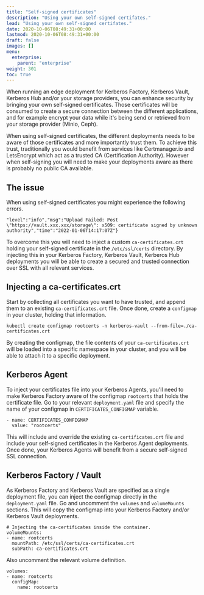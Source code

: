 ```yaml
---
title: "Self-signed certificates"
description: "Using your own self-signed certifates."
lead: "Using your own self-signed certifates."
date: 2020-10-06T08:49:31+00:00
lastmod: 2020-10-06T08:49:31+00:00
draft: false
images: []
menu:
  enterprise:
    parent: "enterprise"
weight: 301
toc: true
---
```


When running an edge deployment for Kerberos Factory, Kerberos Vault, Kerberos Hub and/or your storage providers, you can enhance security by bringing your own self-signed certificates. Those certificates will be consumed to create a secure connection between the different applications, and for example encrypt your data while it's being send or retrieved from your storage provider (Minio, Ceph).

When using self-signed certificates, the different deployments needs to be aware of those certificates and more importantly trust them. To achieve this trust, traditionally you would benefit from services like Certmanager.io and LetsEncrypt which act as a trusted CA (Certification Authority). However when self-signing you will need to make your deployments aware as there is probably no public CA available.

## The issue

When using self-signed certificates you might experience the following errors.

    "level":"info","msg":"Upload Failed: Post 
    \"https://vault.xxx.xxx/storage\": x509: certificate signed by unknown 
    authority","time":"2022-01-06T14:17:07Z"}

To overcome this you will need to inject a custom `ca-certificates.crt` holding your self-signed certificate in the `/etc/ssl/certs` directory. By injecting this in your Kerberos Factory, Kerberos Vault, Kerberos Hub deployments you will be able to create a secured and trusted connection over SSL with all relevant services.

## Injecting a ca-certificates.crt

Start by collecting all certificates you want to have trusted, and append them to an existing `ca-certificates.crt` file. Once done, create a `configmap` in your cluster, holding that information.

    kubectl create configmap rootcerts -n kerberos-vault --from-file=./ca-certificates.crt

By creating the configmap, the file contents of your `ca-certificates.crt` will be loaded into a specific namespace in your cluster, and you will be able to attach it to a specific deployment.

## Kerberos Agent

To inject your certificates file into your Kerberos Agents, you'll need to make Kerberos Factory aware of the configmap `rootcerts` that holds the certificate file. Go to your relevant `deployment.yaml` file and specify the name of your configmap in `CERTIFICATES_CONFIGMAP` variable. 


    - name: CERTIFICATES_CONFIGMAP
      value: "rootcerts" 

This will include and override the existing `ca-certificates.crt` file and include your self-signed certificates in the Kerberos Agent deployments. Once done, your Kerberos Agents will benefit from a secure self-signed SSL connection.

## Kerberos Factory / Vault

As Kerberos Factory and Kerberos Vault are specified as a single deployment file, you can inject the configmap directly in the `deployment.yaml` file. Go and uncomment the `volumes` and `volumeMounts` sections. This will copy the configmap into your Kerberos Factory and/or Kerberos Vault deployments.

    # Injecting the ca-certificates inside the container.
    volumeMounts:
    - name: rootcerts
      mountPath: /etc/ssl/certs/ca-certificates.crt
      subPath: ca-certificates.crt

Also uncomment the relevant volume definition.

    volumes:
    - name: rootcerts
      configMap:
        name: rootcerts


